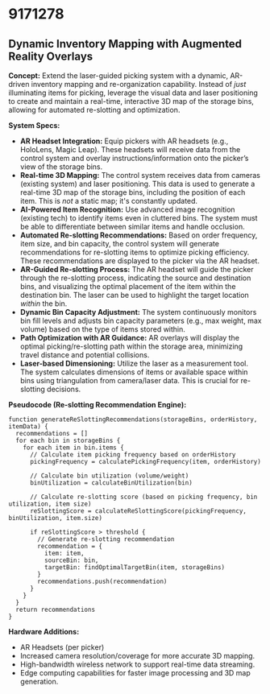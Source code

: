 # 9171278

## Dynamic Inventory Mapping with Augmented Reality Overlays

**Concept:** Extend the laser-guided picking system with a dynamic, AR-driven inventory mapping and re-organization capability. Instead of *just* illuminating items for picking, leverage the visual data and laser positioning to create and maintain a real-time, interactive 3D map of the storage bins, allowing for automated re-slotting and optimization.

**System Specs:**

*   **AR Headset Integration:** Equip pickers with AR headsets (e.g., HoloLens, Magic Leap). These headsets will receive data from the control system and overlay instructions/information onto the picker’s view of the storage bins.
*   **Real-time 3D Mapping:** The control system receives data from cameras (existing system) and laser positioning. This data is used to generate a real-time 3D map of the storage bins, including the position of each item.  This is *not* a static map; it's constantly updated.
*   **AI-Powered Item Recognition:** Use advanced image recognition (existing tech) to identify items even in cluttered bins. The system must be able to differentiate between similar items and handle occlusion.
*   **Automated Re-slotting Recommendations:**  Based on order frequency, item size, and bin capacity, the control system will generate recommendations for re-slotting items to optimize picking efficiency. These recommendations are displayed to the picker via the AR headset.
*   **AR-Guided Re-slotting Process:** The AR headset will guide the picker through the re-slotting process, indicating the source and destination bins, and visualizing the optimal placement of the item within the destination bin.  The laser can be used to highlight the target location *within* the bin.
*   **Dynamic Bin Capacity Adjustment:** The system continuously monitors bin fill levels and adjusts bin capacity parameters (e.g., max weight, max volume) based on the type of items stored within.
*   **Path Optimization with AR Guidance:**  AR overlays will display the optimal picking/re-slotting path within the storage area, minimizing travel distance and potential collisions.
*   **Laser-based Dimensioning:** Utilize the laser as a measurement tool. The system calculates dimensions of items or available space within bins using triangulation from camera/laser data. This is crucial for re-slotting decisions.

**Pseudocode (Re-slotting Recommendation Engine):**

```
function generateReSlottingRecommendations(storageBins, orderHistory, itemData) {
  recommendations = []
  for each bin in storageBins {
    for each item in bin.items {
      // Calculate item picking frequency based on orderHistory
      pickingFrequency = calculatePickingFrequency(item, orderHistory)

      // Calculate bin utilization (volume/weight)
      binUtilization = calculateBinUtilization(bin)

      // Calculate re-slotting score (based on picking frequency, bin utilization, item size)
      reSlottingScore = calculateReSlottingScore(pickingFrequency, binUtilization, item.size)

      if reSlottingScore > threshold {
        // Generate re-slotting recommendation
        recommendation = {
          item: item,
          sourceBin: bin,
          targetBin: findOptimalTargetBin(item, storageBins)
        }
        recommendations.push(recommendation)
      }
    }
  }
  return recommendations
}
```

**Hardware Additions:**

*   AR Headsets (per picker)
*   Increased camera resolution/coverage for more accurate 3D mapping.
*   High-bandwidth wireless network to support real-time data streaming.
*   Edge computing capabilities for faster image processing and 3D map generation.